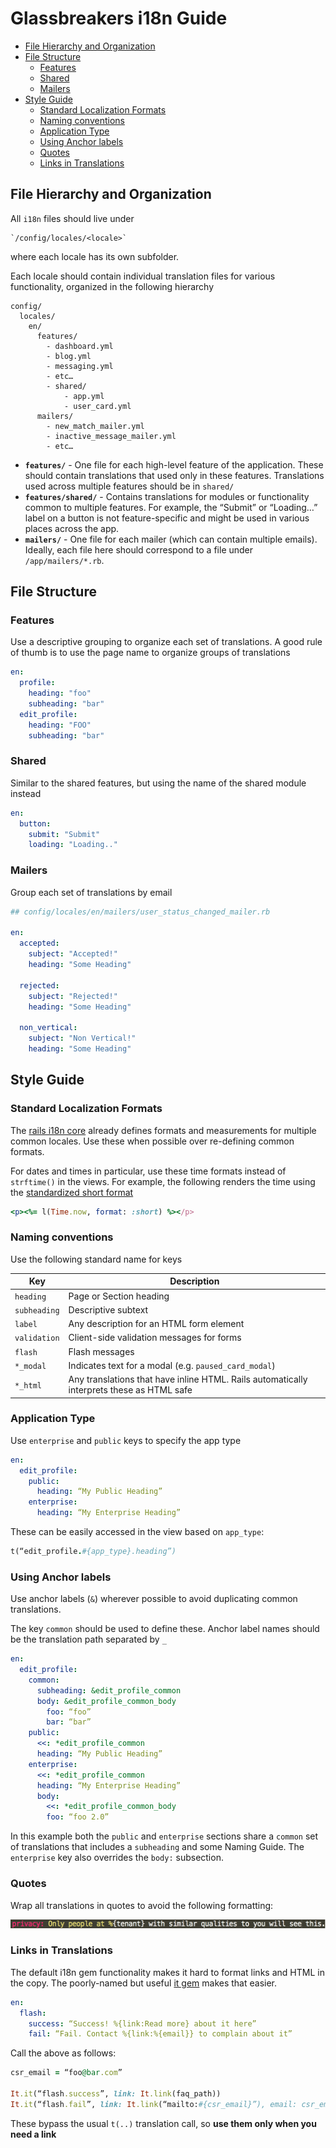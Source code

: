# Glassbreakers i18n Guide


* [File Hierarchy and Organization](#file-hierarchy-and-organization)
* [File Structure](#file-structure)
  * [Features](#features)
  * [Shared](#shared)
  * [Mailers](#mailers)
* [Style Guide](#style-guide)
  * [Standard Localization Formats](#standard-localization-formats)
  * [Naming conventions](#naming-conventions)
  * [Application Type](#application-type)
  * [Using Anchor labels](#using-anchor-labels)
  * [Quotes](#quotes)
  * [Links in Translations](#links-in-translations)

## File Hierarchy and Organization

All `i18n` files should live under

    `/config/locales/<locale>`

where each locale has its own subfolder.

Each locale should contain individual translation files for various functionality, organized in the following hierarchy

    config/
      locales/
        en/
          features/
            - dashboard.yml
            - blog.yml
            - messaging.yml
            - etc…
            - shared/
                - app.yml
                - user_card.yml
          mailers/
            - new_match_mailer.yml
            - inactive_message_mailer.yml
            - etc…


- **`features/`** - One file for each high-level feature of the application. These should contain translations that used only in these features. Translations used across multiple features should be in `shared/`
- **`features/shared/`** - Contains translations for modules or functionality common to multiple features. For example, the “Submit” or “Loading…” label on a button is not feature-specific and might be used in various places across the app.
- **`mailers/`** - One file for each mailer (which can contain multiple emails). Ideally, each file here should correspond to a file under `/app/mailers/*.rb`.



## File Structure

### Features

Use a descriptive grouping to organize each set of translations. A good rule of thumb is to use the page name to organize groups of translations

``` yml
en:
  profile:
    heading: "foo"
    subheading: "bar"
  edit_profile:
    heading: "FOO"
    subheading: "bar"
```

### Shared

Similar to the shared features, but using the name of the shared module instead

``` yml
en:
  button:
    submit: "Submit"
    loading: "Loading.."
```

### Mailers

Group each set of translations by email

``` yml
## config/locales/en/mailers/user_status_changed_mailer.rb

en:
  accepted:
    subject: "Accepted!"
    heading: "Some Heading"

  rejected:
    subject: "Rejected!"
    heading: "Some Heading"

  non_vertical:
    subject: "Non Vertical!"
    heading: "Some Heading"
```


## Style Guide

### Standard Localization Formats

The [rails i18n core](https://github.com/svenfuchs/rails-i18n/tree/master/rails/locale) already defines formats and measurements for multiple common locales. Use these when possible over re-defining common formats.

For dates and times in particular, use these time formats instead of `strftime()` in the views. For example, the following renders the time using the [standardized short format](https://github.com/svenfuchs/rails-i18n/blob/master/rails/locale/en-US.yml#L209)

``` ruby
<p><%= l(Time.now, format: :short) %></p>
```

### Naming conventions

Use the following standard name for keys

Key | Description
--- | ---
`heading` | Page or Section heading
`subheading` | Descriptive subtext
`label` | Any description for an HTML form element
`validation` | Client-side validation messages for forms
`flash` | Flash messages
`*_modal` | Indicates text for a modal (e.g. `paused_card_modal`)
`*_html` | Any translations that have inline HTML. Rails automatically interprets these as HTML safe


### Application Type

Use `enterprise` and `public` keys to specify the app type

``` yml
en:
  edit_profile:
    public:
      heading: “My Public Heading”
    enterprise:
      heading: “My Enterprise Heading”
```

These can be easily accessed in the view based on `app_type`:

``` ruby
t(“edit_profile.#{app_type}.heading”)
```

### Using Anchor labels

Use anchor labels (`&`) wherever possible to avoid duplicating common translations.

The key `common` should be used to define these. Anchor label names should be the translation path separated by `_`

``` yml
en:
  edit_profile:
    common:
      subheading: &edit_profile_common
      body: &edit_profile_common_body
        foo: “foo”
        bar: “bar”
    public:
      <<: *edit_profile_common
      heading: “My Public Heading”
    enterprise:
      <<: *edit_profile_common
      heading: “My Enterprise Heading”
      body:
        <<: *edit_profile_common_body
        foo: “foo 2.0”
```

In this example both the `public` and `enterprise` sections share a `common` set of translations that includes a `subheading` and some
Naming Guide. The `enterprise` key also overrides the `body:` subsection.

### Quotes

Wrap all translations in quotes to avoid the following formatting:

![unquoted yaml string](images/unquoted_yml_string.png)

### Links in Translations

The default i18n gem functionality makes it hard to format links and HTML in the copy. The poorly-named but useful [it gem](https://github.com/iGEL/it) makes that easier.

``` yml
en:
  flash:
    success: “Success! %{link:Read more} about it here”
    fail: “Fail. Contact %{link:%{email}} to complain about it”
```

Call the above as follows:

``` ruby
csr_email = “foo@bar.com”

It.it(“flash.success”, link: It.link(faq_path))
It.it(“flash.fail”, link: It.link(“mailto:#{csr_email}”), email: csr_email)
```

These bypass the usual `t(..)` translation call, so **use them only when you need a link**
